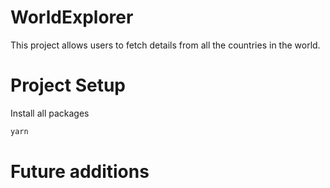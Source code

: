 # WorldExplorer

This project allows users to fetch details from all the countries in the world.

# Project Setup

Install all packages

```sh
yarn
```


# Future additions

